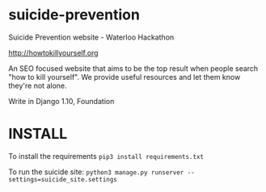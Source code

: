 # suicide-prevention
Suicide Prevention website - Waterloo Hackathon

http://howtokillyourself.org

An SEO focused website that aims to be the top result when people search "how to kill yourself". We provide useful resources and let them know they're not alone.

Write in Django 1.10, Foundation

# INSTALL

To install the requirements
`pip3 install requirements.txt`

To run the suicide site:
`python3 manage.py runserver --settings=suicide_site.settings`
